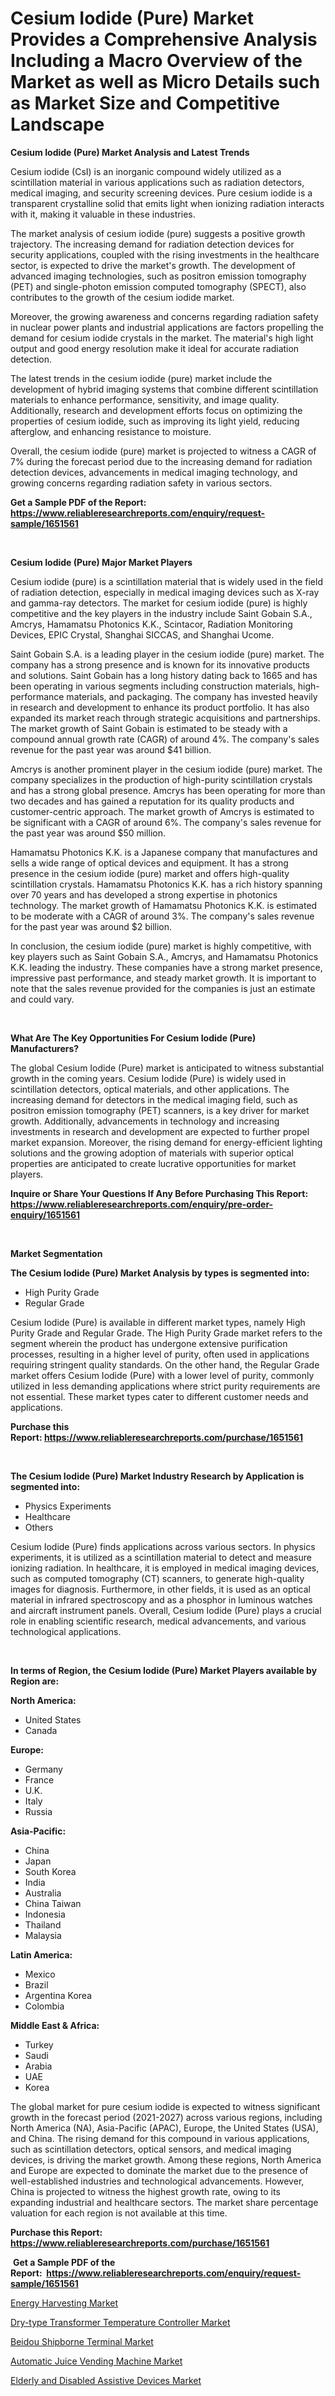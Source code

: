 <p><h1>Cesium Iodide (Pure) Market Provides a Comprehensive Analysis Including a Macro Overview of the Market as well as Micro Details such as Market Size and Competitive Landscape</h1></p><p><strong>Cesium Iodide (Pure) Market Analysis and Latest Trends</strong></p>
<p><p>Cesium iodide (CsI) is an inorganic compound widely utilized as a scintillation material in various applications such as radiation detectors, medical imaging, and security screening devices. Pure cesium iodide is a transparent crystalline solid that emits light when ionizing radiation interacts with it, making it valuable in these industries.</p><p>The market analysis of cesium iodide (pure) suggests a positive growth trajectory. The increasing demand for radiation detection devices for security applications, coupled with the rising investments in the healthcare sector, is expected to drive the market's growth. The development of advanced imaging technologies, such as positron emission tomography (PET) and single-photon emission computed tomography (SPECT), also contributes to the growth of the cesium iodide market.</p><p>Moreover, the growing awareness and concerns regarding radiation safety in nuclear power plants and industrial applications are factors propelling the demand for cesium iodide crystals in the market. The material's high light output and good energy resolution make it ideal for accurate radiation detection.</p><p>The latest trends in the cesium iodide (pure) market include the development of hybrid imaging systems that combine different scintillation materials to enhance performance, sensitivity, and image quality. Additionally, research and development efforts focus on optimizing the properties of cesium iodide, such as improving its light yield, reducing afterglow, and enhancing resistance to moisture.</p><p>Overall, the cesium iodide (pure) market is projected to witness a CAGR of 7% during the forecast period due to the increasing demand for radiation detection devices, advancements in medical imaging technology, and growing concerns regarding radiation safety in various sectors.</p></p>
<p><strong>Get a Sample PDF of the Report:&nbsp; <a href="https://www.reliableresearchreports.com/enquiry/request-sample/1651561">https://www.reliableresearchreports.com/enquiry/request-sample/1651561</a></strong></p>
<p>&nbsp;</p>
<p><strong>Cesium Iodide (Pure) Major Market Players</strong></p>
<p><p>Cesium iodide (pure) is a scintillation material that is widely used in the field of radiation detection, especially in medical imaging devices such as X-ray and gamma-ray detectors. The market for cesium iodide (pure) is highly competitive and the key players in the industry include Saint Gobain S.A., Amcrys, Hamamatsu Photonics K.K., Scintacor, Radiation Monitoring Devices, EPIC Crystal, Shanghai SICCAS, and Shanghai Ucome.</p><p>Saint Gobain S.A. is a leading player in the cesium iodide (pure) market. The company has a strong presence and is known for its innovative products and solutions. Saint Gobain has a long history dating back to 1665 and has been operating in various segments including construction materials, high-performance materials, and packaging. The company has invested heavily in research and development to enhance its product portfolio. It has also expanded its market reach through strategic acquisitions and partnerships. The market growth of Saint Gobain is estimated to be steady with a compound annual growth rate (CAGR) of around 4%. The company's sales revenue for the past year was around $41 billion.</p><p>Amcrys is another prominent player in the cesium iodide (pure) market. The company specializes in the production of high-purity scintillation crystals and has a strong global presence. Amcrys has been operating for more than two decades and has gained a reputation for its quality products and customer-centric approach. The market growth of Amcrys is estimated to be significant with a CAGR of around 6%. The company's sales revenue for the past year was around $50 million.</p><p>Hamamatsu Photonics K.K. is a Japanese company that manufactures and sells a wide range of optical devices and equipment. It has a strong presence in the cesium iodide (pure) market and offers high-quality scintillation crystals. Hamamatsu Photonics K.K. has a rich history spanning over 70 years and has developed a strong expertise in photonics technology. The market growth of Hamamatsu Photonics K.K. is estimated to be moderate with a CAGR of around 3%. The company's sales revenue for the past year was around $2 billion.</p><p>In conclusion, the cesium iodide (pure) market is highly competitive, with key players such as Saint Gobain S.A., Amcrys, and Hamamatsu Photonics K.K. leading the industry. These companies have a strong market presence, impressive past performance, and steady market growth. It is important to note that the sales revenue provided for the companies is just an estimate and could vary.</p></p>
<p>&nbsp;</p>
<p><strong>What Are The Key Opportunities For Cesium Iodide (Pure) Manufacturers?</strong></p>
<p><p>The global Cesium Iodide (Pure) market is anticipated to witness substantial growth in the coming years. Cesium Iodide (Pure) is widely used in scintillation detectors, optical materials, and other applications. The increasing demand for detectors in the medical imaging field, such as positron emission tomography (PET) scanners, is a key driver for market growth. Additionally, advancements in technology and increasing investments in research and development are expected to further propel market expansion. Moreover, the rising demand for energy-efficient lighting solutions and the growing adoption of materials with superior optical properties are anticipated to create lucrative opportunities for market players.</p></p>
<p><strong>Inquire or Share Your Questions If Any Before Purchasing This Report: <a href="https://www.reliableresearchreports.com/enquiry/pre-order-enquiry/1651561">https://www.reliableresearchreports.com/enquiry/pre-order-enquiry/1651561</a></strong></p>
<p>&nbsp;</p>
<p><strong>Market Segmentation</strong></p>
<p><strong>The Cesium Iodide (Pure) Market Analysis by types is segmented into:</strong></p>
<p><ul><li>High Purity Grade</li><li>Regular Grade</li></ul></p>
<p><p>Cesium Iodide (Pure) is available in different market types, namely High Purity Grade and Regular Grade. The High Purity Grade market refers to the segment wherein the product has undergone extensive purification processes, resulting in a higher level of purity, often used in applications requiring stringent quality standards. On the other hand, the Regular Grade market offers Cesium Iodide (Pure) with a lower level of purity, commonly utilized in less demanding applications where strict purity requirements are not essential. These market types cater to different customer needs and applications.</p></p>
<p><strong>Purchase this Report:&nbsp;<a href="https://www.reliableresearchreports.com/purchase/1651561">https://www.reliableresearchreports.com/purchase/1651561</a></strong></p>
<p>&nbsp;</p>
<p><strong>The Cesium Iodide (Pure) Market Industry Research by Application is segmented into:</strong></p>
<p><ul><li>Physics Experiments</li><li>Healthcare</li><li>Others</li></ul></p>
<p><p>Cesium Iodide (Pure) finds applications across various sectors. In physics experiments, it is utilized as a scintillation material to detect and measure ionizing radiation. In healthcare, it is employed in medical imaging devices, such as computed tomography (CT) scanners, to generate high-quality images for diagnosis. Furthermore, in other fields, it is used as an optical material in infrared spectroscopy and as a phosphor in luminous watches and aircraft instrument panels. Overall, Cesium Iodide (Pure) plays a crucial role in enabling scientific research, medical advancements, and various technological applications.</p></p>
<p>&nbsp;</p>
<p><strong>In terms of Region, the Cesium Iodide (Pure) Market Players available by Region are:</strong></p>
<p>
    <p> <strong> North America: </strong>
        <ul>
            <li>United States</li>
            <li>Canada</li>
        </ul>
        </p> 
    <p> <strong> Europe: </strong>
        <ul>
            <li>Germany</li>
            <li>France</li>
            <li>U.K.</li>
            <li>Italy</li>
            <li>Russia</li>
        </ul>
        </p> 
    <p> <strong> Asia-Pacific: </strong>
        <ul>
            <li>China</li>
            <li>Japan</li>
            <li>South Korea</li>
            <li>India</li>
            <li>Australia</li>
            <li>China Taiwan</li>
            <li>Indonesia</li>
            <li>Thailand</li>
            <li>Malaysia</li>
        </ul>
        </p> 
    <p> <strong> Latin America: </strong>
        <ul>
            <li>Mexico</li>
            <li>Brazil</li>
            <li>Argentina Korea</li>
            <li>Colombia</li>
        </ul>
        </p> 
    <p> <strong> Middle East & Africa: </strong>
        <ul>
            <li>Turkey</li>
            <li>Saudi</li>
            <li>Arabia</li>
            <li>UAE</li>
            <li>Korea</li>
        </ul>
    </p>
    </p>
<p><p>The global market for pure cesium iodide is expected to witness significant growth in the forecast period (2021-2027) across various regions, including North America (NA), Asia-Pacific (APAC), Europe, the United States (USA), and China. The rising demand for this compound in various applications, such as scintillation detectors, optical sensors, and medical imaging devices, is driving the market growth. Among these regions, North America and Europe are expected to dominate the market due to the presence of well-established industries and technological advancements. However, China is projected to witness the highest growth rate, owing to its expanding industrial and healthcare sectors. The market share percentage valuation for each region is not available at this time.</p></p>
<p><strong>Purchase this Report: <a href="https://www.reliableresearchreports.com/purchase/1651561">https://www.reliableresearchreports.com/purchase/1651561</a></strong></p>
<p>&nbsp;<strong>Get a Sample PDF of the Report:&nbsp;&nbsp;<a href="https://www.reliableresearchreports.com/enquiry/request-sample/1651561">https://www.reliableresearchreports.com/enquiry/request-sample/1651561</a></strong></p>
<p><strong></strong></p>
<p><p><a href="https://medium.com/@nicosmitham/energy-harvesting-market-research-report-its-history-and-forecast-2023-to-2030-323e8d8d8ac8">Energy Harvesting Market</a></p><p><a href="https://github.com/scarol104/Market-Research-Report-List-1/blob/main/dry-type-transformer-temperature-controller-market.md">Dry-type Transformer Temperature Controller Market</a></p><p><a href="https://github.com/dzharov81/Market-Research-Report-List-1/blob/main/beidou-shipborne-terminal-market.md">Beidou Shipborne Terminal Market</a></p><p><a href="https://www.linkedin.com/pulse/automatic-juice-vending-machine-market-research-report-insle/">Automatic Juice Vending Machine Market</a></p><p><a href="https://medium.com/@luispacocha/elderly-and-disabled-assistive-devices-market-size-cagr-trends-2024-2030-3d3fadb29c07">Elderly and Disabled Assistive Devices Market</a></p></p>